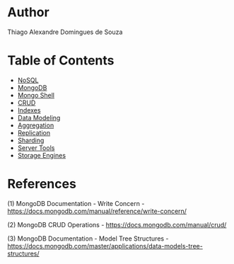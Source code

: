 # Author
Thiago Alexandre Domingues de Souza

# Table of Contents

- [NoSQL](./1-NoSQL.md)
- [MongoDB](./2-MongoDB.md)
- [Mongo Shell](./3-Mongo%20Shell.md)
- [CRUD](./4-CRUD.md)
- [Indexes](./5-Indexes.md)     
- [Data Modeling](./6-Data%20Modeling.md)
- [Aggregation](./7-aggregation.md)
- [Replication](./8-replication.md)
- [Sharding](./9-Sharding.md)
- [Server Tools](./10-server%20tools.md)
- [Storage Engines](./11-storage%20engines.md)







# References 

(1) MongoDB Documentation - Write Concern - https://docs.mongodb.com/manual/reference/write-concern/

(2) MongoDB CRUD Operations - https://docs.mongodb.com/manual/crud/

(3) MongoDB Documentation - Model Tree Structures - https://docs.mongodb.com/master/applications/data-models-tree-structures/


